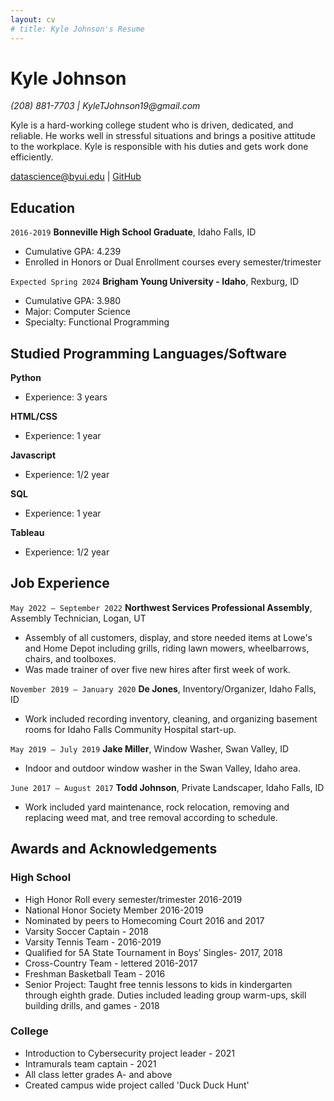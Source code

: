```yaml
---
layout: cv
# title: Kyle Johnson's Resume
---
```

# Kyle Johnson
_(208) 881-7703 | KyleTJohnson19@gmail.com_

Kyle is a hard-working college student who is driven, dedicated, and reliable. He works well in stressful situations and brings a positive attitude to the workplace. Kyle is responsible with his duties and gets work done efficiently.

<div id="webaddress">
<a href="datascience@byui.edu">datascience@byui.edu</a>
<!-- | <a href="https://byuidatascience.github.io/development.html">Data Science Program</a>
| <a href="https://www.linkedin.com/groups/13537407/">LinkedIn</a> -->
| <a href="https://github.com/Kyle5150">GitHub</a>
</div>

<!-- https://www.monique.tech/the-art-of-markdown -->

## Education

`2016-2019`
__Bonneville High School Graduate__, Idaho Falls, ID

- Cumulative GPA: 4.239
- Enrolled in Honors or Dual Enrollment courses every semester/trimester

`Expected Spring 2024`
__Brigham Young University - Idaho__, Rexburg, ID

- Cumulative GPA: 3.980
- Major: Computer Science
- Specialty: Functional Programming

## Studied Programming Languages/Software

__Python__

- Experience: 3 years

__HTML/CSS__

- Experience: 1 year

__Javascript__

- Experience: 1/2 year

__SQL__

- Experience: 1 year

__Tableau__

- Experience: 1/2 year

## Job Experience

`May 2022 – September 2022`
__Northwest Services Professional Assembly__, Assembly Technician, Logan, UT

- Assembly of all customers, display, and store needed items at Lowe's and Home Depot including grills, riding lawn mowers, wheelbarrows, chairs, and toolboxes. 
- Was made trainer of over five new hires after first week of work.

`November 2019 – January 2020`
__De Jones__, Inventory/Organizer, Idaho Falls, ID

- Work included recording inventory, cleaning, and organizing basement rooms for Idaho Falls Community Hospital start-up.

`May 2019 – July 2019`
__Jake Miller__, Window Washer, Swan Valley, ID

- Indoor and outdoor window washer in the Swan Valley, Idaho area.

`June 2017 – August 2017`
__Todd Johnson__, Private Landscaper, Idaho Falls, ID

- Work included yard maintenance, rock relocation, removing and replacing weed mat, and tree removal according to schedule.

## Awards and Acknowledgements

### High School

- High Honor Roll every semester/trimester 2016-2019
- National Honor Society Member 2016-2019
- Nominated by peers to Homecoming Court 2016 and 2017
- Varsity Soccer Captain - 2018
- Varsity Tennis Team - 2016-2019
- Qualified for 5A State Tournament in Boys’ Singles- 2017, 2018
- Cross-Country Team - lettered 2016-2017
- Freshman Basketball Team - 2016
- Senior Project: Taught free tennis lessons to kids in kindergarten through eighth grade. Duties included leading group warm-ups, skill building drills, and games - 2018

### College

- Introduction to Cybersecurity project leader - 2021
- Intramurals team captain - 2021
- All class letter grades A- and above
- Created campus wide project called 'Duck Duck Hunt'

<!-- ### Footer

Last updated: May 2013 -->


